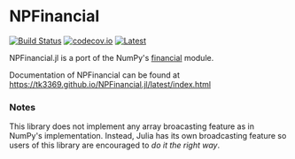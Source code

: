 # NPFinancial

[![Build Status](https://travis-ci.org/tk3369/NPFinancial.jl.svg)](https://travis-ci.org/tk3369/NPFinancial.jl)
[![codecov.io](http://codecov.io/github/tk3369/NPFinancial.jl/coverage.svg?branch=master)](http://codecov.io/github/tk3369/NPFinancial.jl?branch=master)
[![Latest](https://img.shields.io/badge/docs-latest-blue.svg)](https://tk3369.github.io/NPFinancial.jl/latest/index.html)

NPFinancial.jl is a port of the NumPy's 
[financial](https://docs.scipy.org/doc/numpy/reference/routines.financial.html) module.

Documentation of NPFinancial can be found at
https://tk3369.github.io/NPFinancial.jl/latest/index.html

### Notes

This library does not implement any array broacasting feature as in 
NumPy's implementation. Instead, Julia has its own broadcasting feature 
so users of this library are encouraged to _do it the right way_.
